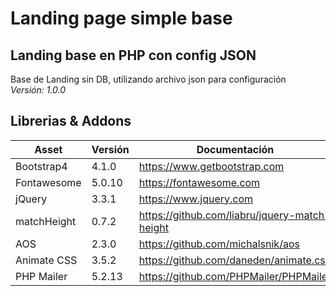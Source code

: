 # Landing page simple base
## Landing base en PHP con config JSON

Base de Landing sin DB, utilizando archivo json para configuración  
*Versión: 1.0.0*  

## Librerias & Addons
|Asset|Versión|Documentación|
|---|---|---|
|Bootstrap4|4.1.0|https://www.getbootstrap.com|
|Fontawesome|5.0.10|https://fontawesome.com|
|jQuery|3.3.1|https://www.jquery.com|
|matchHeight|0.7.2|https://github.com/liabru/jquery-match-height|
|AOS|2.3.0|https://github.com/michalsnik/aos|
|Animate CSS|3.5.2|https://github.com/daneden/animate.css|
|PHP Mailer|5.2.13|https://github.com/PHPMailer/PHPMailer|